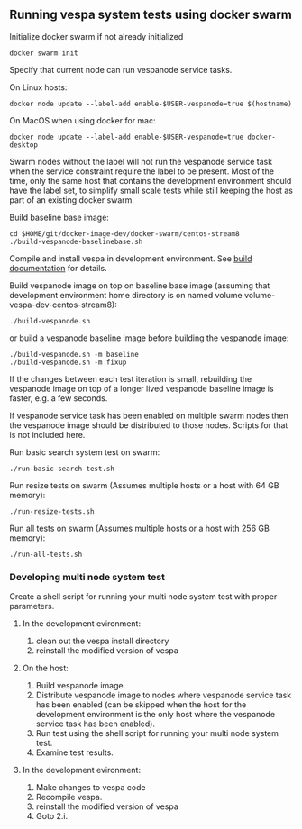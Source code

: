 <!--- Copyright Yahoo. Licensed under the terms of the Apache 2.0 license. See LICENSE in the project root. --->
## Running vespa system tests using docker swarm

Initialize docker swarm if not already initialized

    docker swarm init

Specify that current node can run vespanode service tasks.

On Linux hosts:

    docker node update --label-add enable-$USER-vespanode=true $(hostname)

On MacOS when using docker for mac:

    docker node update --label-add enable-$USER-vespanode=true docker-desktop

Swarm nodes without the label will not run the vespanode service task
when the service constraint require the label to be present. Most of
the time, only the same host that contains the development environment should
have the label set, to simplify small scale tests while still keeping the
host as part of an existing docker swarm.

Build baseline base image:

    cd $HOME/git/docker-image-dev/docker-swarm/centos-stream8
    ./build-vespanode-baselinebase.sh


Compile and install vespa in development environment. See [build documentation](../../README.md) for details.

Build vespanode image on top on baseline base image (assuming that development environment home directory is on named volume volume-vespa-dev-centos-stream8):

    ./build-vespanode.sh

or build a vespanode baseline image before building the vespanode image:

    ./build-vespanode.sh -m baseline
    ./build-vespanode.sh -m fixup

If the changes between each test iteration is small, rebuilding the vespanode image on top of a longer lived vespanode baseline image is faster, e.g. a few seconds.

If vespanode service task has been enabled on multiple swarm nodes then the
vespanode image should be distributed to those nodes. Scripts for that is
not included here.

Run basic search system test on swarm:

    ./run-basic-search-test.sh

Run resize tests on swarm (Assumes multiple hosts or a host with 64 GB memory):

    ./run-resize-tests.sh

Run all tests on swarm (Assumes multiple hosts or a host with 256 GB memory):

    ./run-all-tests.sh

### Developing multi node system test

Create a shell script for running your multi node system test with proper parameters.

1. In the development evironment:
    1. clean out the vespa install directory
    2. reinstall the modified version of vespa
2. On the host:
    1. Build vespanode image.
    2. Distribute vespanode image to nodes where vespanode service task has been enabled (can be skipped when the host for the development environment is the only host where the vespanode service task has been enabled).
    3. Run test using the shell script for running your multi node system test.
    4. Examine test results.

3. In the development evironment:
    1. Make changes to vespa code
    2. Recompile vespa.
    3. reinstall the modified version of vespa
    4. Goto 2.i.
